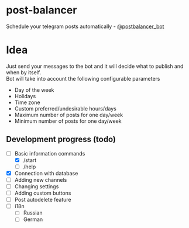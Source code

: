 # post-balancer
 Schedule your telegram posts automatically - [@postbalancer_bot](https://t.me/postbalancer_bot)

# Idea
 Just send your messages to the bot and it will decide what to publish and when by itself.\
 Bot will take into account the following configurable parameters
 - Day of the week
 - Holidays
 - Time zone
 - Custom preferred/undesirable hours/days
 - Maximum number of posts for one day/week
 - Minimum number of posts for one day/week

 ## Development progress (todo)
 - [ ] Basic information commands
   - [x] /start
   - [ ] /help
 - [x] Connection with database
 - [ ] Adding new channels
 - [ ] Changing settings
 - [ ] Adding custom buttons
 - [ ] Post autodelete feature
 - [ ] i18n
   - [ ] Russian
   - [ ] German